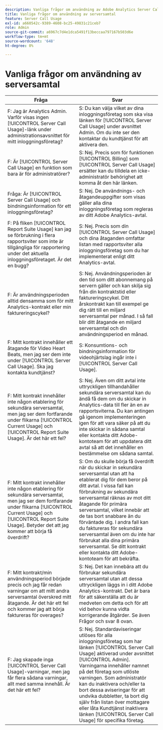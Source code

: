 ```yaml
---
description: Vanliga frågor om användning av Adobe Analytics Server Call
title: Vanliga frågor om användning av serversamtal
feature: Server Call Usage
exl-id: a660542c-9389-4608-bc25-49831c21ceb7
role: Admin
source-git-commit: a6967c7d4e1dca5491f13beccaa797167b503d6e
workflow-type: tm+mt
source-wordcount: '648'
ht-degree: 0%

---
```


# Vanliga frågor om användning av serversamtal

| Fråga | Svar |
|--- |--- |
| F: Jag är Analytics Admin. Varför visas ingen [!UICONTROL Server Call Usage]-länk under administrationsavsnittet för mitt inloggningsföretag? | S: Du kan välja vilket av dina inloggningsföretag som ska visa länken för [!UICONTROL Server Call Usage] under avsnittet Admin. Om du inte ser den kontaktar du kundtjänst för att aktivera den. |
| F: Är [!UICONTROL Server Call Usage] en funktion som bara är för administratörer? | S: Nej. Precis som för funktionen [!UICONTROL Billing] som [!UICONTROL Server Call Usage] ersätter kan du tilldela en icke-administratör behörighet att komma åt den här länken. |
| Fråga: Är [!UICONTROL Server Call Usage] och bindningsinformation för ett inloggningsföretag? | S: Nej. De användnings- och åtagandeuppgifter som visas gäller alla dina inloggningsföretag som regleras av ditt Adobe Analytics-avtal. |
| F: På fliken [!UICONTROL Report Suite Usage] kan jag se förbrukning i flera rapportsviter som inte är tillgängliga för rapportering under det aktuella inloggningsföretaget. Är det en bugg? | S: Nej. Precis som din [!UICONTROL Server Call Usage] och dina åtaganden omfattar listan med rapportsviter alla inloggningsföretag som du har implementerat enligt ditt Analytics-avtal. |
| F: Är användningsperioden alltid densamma som för mitt Analytics-kontrakt eller min faktureringscykel? | S: Nej. Användningsperioden är den tid som ditt abonnemang på servern gäller och kan skilja sig från din kontraktstid eller faktureringscykel. Ditt årskontrakt kan till exempel ge dig rätt till en miljard serversamtal per månad. I så fall blir ditt åtagande en miljard serversamtal och din användningsperiod en månad. |
| F: Mitt kontrakt innehåller ett åtagande för Video Heart Beats, men jag ser dem inte under [!UICONTROL Server Call Usage]. Ska jag kontakta kundtjänst? | S: Konsumtions- och bindningsinformation för videohjärtslag ingår inte i [!UICONTROL Server Call Usage]. |
| F: Mitt kontrakt innehåller inte någon etablering för sekundära serversamtal, men jag ser dem fortfarande under flikarna [!UICONTROL Current Usage] och [!UICONTROL Report Suite Usage]. Är det här ett fel? | S: Nej. Även om ditt avtal inte uttryckligen tillhandahåller sekundära serversamtal kan du ändå få dem om du skickar in Analytics-data till fler än en av rapportsviterna. Du kan antingen gå igenom implementeringen igen för att vara säker på att du inte skickar in sådana samtal eller kontakta ditt Adobe-kontoteam för att uppdatera ditt avtal så att det innehåller en bestämmelse om sådana samtal. |
| F: Mitt kontrakt innehåller inte någon etablering för sekundära serversamtal, men jag ser dem fortfarande under flikarna [!UICONTROL Current Usage] och [!UICONTROL Report Suite Usage]. Betyder det att jag kommer att börja få överdrift? | S: Om du skulle börja få överdrift när du skickar in sekundära serversamtal utan att ha etablerat dig för dem beror på ditt avtal. I vissa fall kan förbrukning av sekundära serversamtal räknas av mot ditt åtagande för primära serversamtal, vilket innebär att de tas bort snabbare än du förväntade dig. I andra fall kan du faktureras för sekundära serversamtal även om du inte har förbrukat alla dina primära serversamtal. Se ditt kontrakt eller kontakta ditt Adobe-kontoteam för att bekräfta. |
| F: Mitt kontrakt/min användningsperiod började precis och jag får redan varningar om att mitt andra serversamtal överskred mitt åtagande. Är det här ett fel och kommer jag att börja faktureras för overages? | S: Nej. Det kan innebära att du förbrukar sekundära serversamtal utan att dessa uttryckligen läggs in i ditt Adobe Analytics-kontrakt. Det är bara för att säkerställa att du är medveten om detta och för att vid behov kunna vidta korrigerande åtgärder. Se även Frågor och svar 8 ovan. |
| F: Jag skapade inga [!UICONTROL Server Call Usage]-varningar, men jag får flera sådana varningar, allt med samma innehåll. Är det här ett fel? | S: Nej. Standardaviseringar utlöses för alla inloggningsföretag som har länken [!UICONTROL Server Call Usage] aktiverad under avsnittet [!UICONTROL Admin]. Varningarna innehåller namnet på det företag som utlöste varningen. Som administratör kan du inaktivera och/eller ta bort dessa aviseringar för att undvika dubbletter, ta bort dig själv från listan över mottagare eller låta Kundtjänst inaktivera länken [!UICONTROL Server Call Usage] för specifika företag. |
